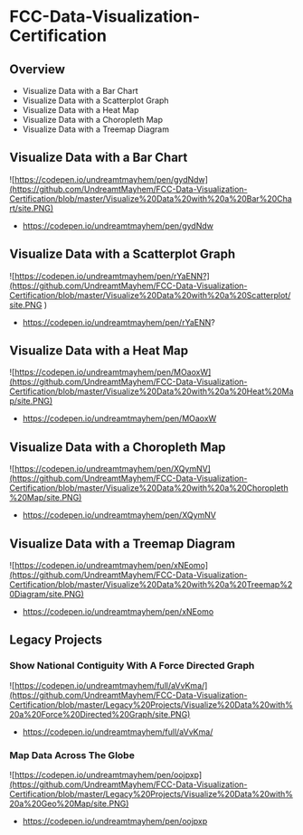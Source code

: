 # FCC-Data-Visualization-Certification


## Overview
- Visualize Data with a Bar Chart
- Visualize Data with a Scatterplot Graph
- Visualize Data with a Heat Map
- Visualize Data with a Choropleth Map
- Visualize Data with a Treemap Diagram


## Visualize Data with a Bar Chart
![https://codepen.io/undreamtmayhem/pen/gydNdw](https://github.com/UndreamtMayhem/FCC-Data-Visualization-Certification/blob/master/Visualize%20Data%20with%20a%20Bar%20Chart/site.PNG)
- https://codepen.io/undreamtmayhem/pen/gydNdw

## Visualize Data with a Scatterplot Graph
![https://codepen.io/undreamtmayhem/pen/rYaENN?](https://github.com/UndreamtMayhem/FCC-Data-Visualization-Certification/blob/master/Visualize%20Data%20with%20a%20Scatterplot/site.PNG
)
- https://codepen.io/undreamtmayhem/pen/rYaENN?
## Visualize Data with a Heat Map
![https://codepen.io/undreamtmayhem/pen/MOaoxW](https://github.com/UndreamtMayhem/FCC-Data-Visualization-Certification/blob/master/Visualize%20Data%20with%20a%20Heat%20Map/site.PNG)
- https://codepen.io/undreamtmayhem/pen/MOaoxW
## Visualize Data with a Choropleth Map
![https://codepen.io/undreamtmayhem/pen/XQymNV](https://github.com/UndreamtMayhem/FCC-Data-Visualization-Certification/blob/master/Visualize%20Data%20with%20a%20Choropleth%20Map/site.PNG)
- https://codepen.io/undreamtmayhem/pen/XQymNV
## Visualize Data with a Treemap Diagram
![https://codepen.io/undreamtmayhem/pen/xNEomo](https://github.com/UndreamtMayhem/FCC-Data-Visualization-Certification/blob/master/Visualize%20Data%20with%20a%20Treemap%20Diagram/site.PNG)
- https://codepen.io/undreamtmayhem/pen/xNEomo

## Legacy Projects

### Show National Contiguity With A Force Directed Graph
![https://codepen.io/undreamtmayhem/full/aVvKma/](https://github.com/UndreamtMayhem/FCC-Data-Visualization-Certification/blob/master/Legacy%20Projects/Visualize%20Data%20with%20a%20Force%20Directed%20Graph/site.PNG)
- https://codepen.io/undreamtmayhem/full/aVvKma/

### Map Data Across The Globe
![https://codepen.io/undreamtmayhem/pen/oojpxp](https://github.com/UndreamtMayhem/FCC-Data-Visualization-Certification/blob/master/Legacy%20Projects/Visualize%20Data%20with%20a%20Geo%20Map/site.PNG)
- https://codepen.io/undreamtmayhem/pen/oojpxp